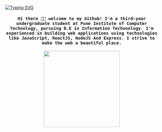 
[![Typing SVG](https://readme-typing-svg.herokuapp.com?font=Architects+Daughter&color=26c6da&size=30&lines=Hey!+It's+Megha!;Thanks+for+stopping+by)](https://git.io/typing-svg)


<h4 align="center"><samp>Hi there 👋🏾  welcome to my Github! I'm a third-year undergraduate student at Pune Institute of Computer Technology, pursuing B.E in Information Techonology. I'm experienced in building web applications using technologies like JavaScript, ReactJS, NodeJS And Express. I strive to make the web a beautiful place.</samp></h4>
  
 <p align="center">
  <img width="250" src="https://media.giphy.com/media/jIgXf4hgbHCeKiXpvt/giphy.gif">
</p>

